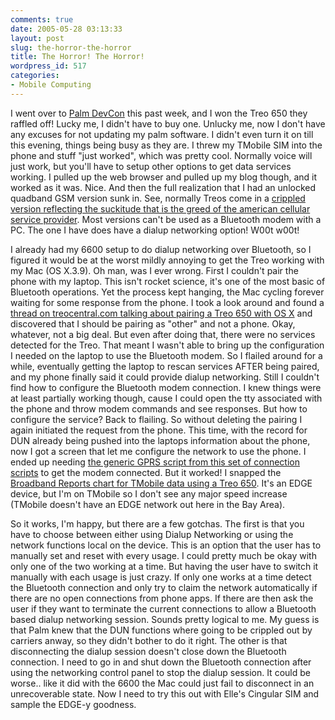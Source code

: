 ```yaml
---
comments: true
date: 2005-05-28 03:13:33
layout: post
slug: the-horror-the-horror
title: The Horror! The Horror!
wordpress_id: 517
categories:
- Mobile Computing
---
```


I went over to [Palm DevCon](http://www.palmsource.com/events/devcon2005/) this past week, and I won the Treo 650 they raffled off!  Lucky me, I didn't have to buy one. Unlucky me, now I don't have any excuses for not updating my palm software. I didn't even turn it on till this evening, things being busy as they are. I threw my TMobile SIM into the phone and stuff "just worked", which was pretty cool. Normally voice will just work, but you'll have to setup other options to get data services working. I pulled up the web browser and pulled up my blog though, and it worked as it was. Nice. And then the full realization that I had an unlocked quadband GSM version sunk in. See, normally Treos come in a [crippled version reflecting the suckitude that is the greed of the american cellular service provider](http://www.engadget.com/entry/1234000983029058/). Most versions can't be used as a Bluetooth modem with a PC. The one I have does have a dialup networking option! W00t w00t!

I already had my 6600 setup to do dialup networking over Bluetooth, so I figured it would be at the worst mildly annoying to get the Treo working with my Mac (OS X.3.9). Oh man, was I ever wrong. First I couldn't pair the phone with my laptop. This isn't rocket science, it's one of the most basic of Bluetooth operations. Yet the process kept hanging, the Mac cycling forever waiting for some response from the phone. I took a look around and found a [thread on treocentral.com talking about pairing a Treo 650 with OS X](http://discussion.treocentral.com/showthread.php?t=71567&page=2&pp=20&highlight=bluetooth+cingular) and discovered that I should be pairing as "other" and not a phone. Okay, whatever, not a big deal. But even after doing that, there were no services detected for the Treo. That meant I wasn't able to bring up the configuration I needed on the laptop to use the Bluetooth modem. So I flailed around for a while, eventually getting the laptop to rescan services AFTER being paired, and my phone finally said it could provide dialup networking. Still I couldn't find how to configure the Bluetooth modem connection. I knew things were at least partially working though, cause I could open the tty associated with the phone and throw modem commands and see responses. But how to configure the service? Back to flailing. So without deleting the pairing I again initiated the request from the phone. This time, with the record for DUN already being pushed into the laptops information about the phone, now I got a screen that let me configure the network to use the phone. I ended up needing [the generic GPRS script from this set of connection scripts](http://www.taniwha.org.uk/) to get the modem connected. But it worked! I snapped the [Broadband Reports chart for TMobile data using a Treo 650](http://www.bitsplitter.net/projects/treo-bbr.jpg). It's an EDGE device, but I'm on TMobile so I don't see any major speed increase (TMobile doesn't have an EDGE network out here in the Bay Area).

So it works, I'm happy, but there are a few gotchas. The first is that you have to choose between either using Dialup Networking or using the network functions local on the device. This is an option that the user has to manually set and reset with every usage. I could pretty much be okay with only one of the two working at a time. But having the user have to switch it manually with each usage is just crazy. If only one works at a time detect the Bluetooth connection and only try to claim the network automatically if there are no open connections from phone apps. If there are then ask the user if they want to terminate the current connections to allow a Bluetooth based dialup networking session. Sounds pretty logical to me. My guess is that Palm knew that the DUN functions where going to be crippled out by carriers anway, so they didn't bother to do it right. The other is that disconnecting the dialup session doesn't close down the Bluetooth connection.  I need to go in and shut down the Bluetooth connection after using the networking control panel to stop the dialup session. It could be worse.. like it did with the 6600 the Mac could just fail to disconnect in an unrecoverable state. Now I need to try this out with Elle's Cingular SIM and sample the EDGE-y goodness.
